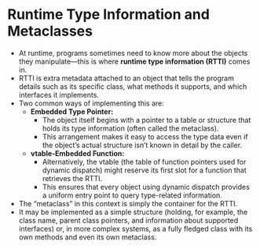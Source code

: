 # Runtime Type Information and Metaclasses

- At runtime, programs sometimes need to know more about the objects they manipulate—this is where **runtime type information (RTTI)** comes in. 
- RTTI is extra metadata attached to an object that tells the program details such as its specific class, what methods it supports, and which interfaces it implements. 
- Two common ways of implementing this are:
  - **Embedded Type Pointer:**
    - The object itself begins with a pointer to a table or structure that holds its type information (often called the metaclass). 
    - This arrangement makes it easy to access the type data even if the object’s actual structure isn’t known in detail by the caller.
  - **vtable-Embedded Function:**
    - Alternatively, the vtable (the table of function pointers used for dynamic dispatch) might reserve its first slot for a function that retrieves the RTTI. 
    - This ensures that every object using dynamic dispatch provides a uniform entry point to query type-related information.
- The “metaclass” in this context is simply the container for the RTTI. 
- It may be implemented as a simple structure (holding, for example, the class name, parent class pointers, and information about supported interfaces) or, in more complex systems, as a fully fledged class with its own methods and even its own metaclass.